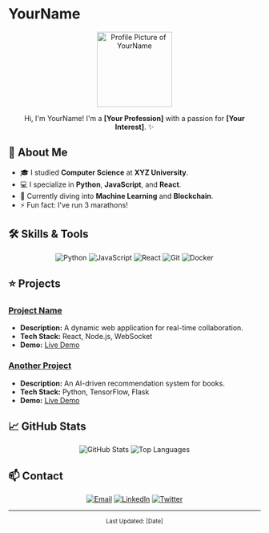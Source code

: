 # YourName

<p align="center">
  <img src="your-profile-picture.jpg" width="150px" alt="Profile Picture of YourName">
</p>

<p align="center">
  Hi, I'm YourName! I'm a <b>[Your Profession]</b> with a passion for <b>[Your Interest]</b>. ✨
</p>

## :bust_in_silhouette: About Me
- 🎓 I studied **Computer Science** at **XYZ University**.
- 💻 I specialize in **Python**, **JavaScript**, and **React**.
- 🌱 Currently diving into **Machine Learning** and **Blockchain**.
- ⚡ Fun fact: I've run 3 marathons!

## :hammer_and_wrench: Skills & Tools
<p align="center">
  <img src="https://img.shields.io/badge/-Python-3776AB?style=flat&logo=python&logoColor=white" alt="Python" />
  <img src="https://img.shields.io/badge/-JavaScript-F7DF1E?style=flat&logo=javascript&logoColor=black" alt="JavaScript" />
  <img src="https://img.shields.io/badge/-React-61DAFB?style=flat&logo=react&logoColor=black" alt="React" />
  <img src="https://img.shields.io/badge/-Git-F05032?style=flat&logo=git&logoColor=white" alt="Git" />
  <img src="https://img.shields.io/badge/-Docker-2496ED?style=flat&logo=docker&logoColor=white" alt="Docker" />
</p>

## :star: Projects

### [Project Name](link-to-project)
- **Description:** A dynamic web application for real-time collaboration.
- **Tech Stack:** React, Node.js, WebSocket
- **Demo:** [Live Demo](URL)

### [Another Project](link-to-another-project)
- **Description:** An AI-driven recommendation system for books.
- **Tech Stack:** Python, TensorFlow, Flask
- **Demo:** [Live Demo](URL)

## :chart_with_upwards_trend: GitHub Stats
<p align="center">
  <img src="https://github-readme-stats.vercel.app/api?username=YourUsername&show_icons=true&theme=radical" alt="GitHub Stats" />
  <img src="https://github-readme-stats.vercel.app/api/top-langs/?username=YourUsername&layout=compact&theme=radical" alt="Top Languages" />
</p>

## :mailbox: Contact
<p align="center">
  <a href="mailto:your.email@example.com"><img src="https://img.shields.io/badge/Email-D14836?style=flat&logo=gmail&logoColor=white" alt="Email" /></a>
  <a href="URL"><img src="https://img.shields.io/badge/LinkedIn-0077B5?style=flat&logo=linkedin&logoColor=white" alt="LinkedIn" /></a>
  <a href="URL"><img src="https://img.shields.io/badge/Twitter-1DA1F2?style=flat&logo=twitter&logoColor=white" alt="Twitter" /></a>
</p>

---

<p align="center">
  <small>Last Updated: [Date]</small>
</p>
